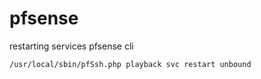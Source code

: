 # pfsense 


restarting services pfsense cli
```
/usr/local/sbin/pfSsh.php playback svc restart unbound 
```
